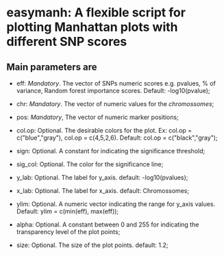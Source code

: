  # easymanh: A flexible script for plotting Manhattan plots with different SNP scores

## Main parameters are

* eff: *Mandatory*. The vector of SNPs numeric scores e.g. pvalues, % of variance, Random forest importance scores. Default: -log10(pvalue);

* chr: *Mandatory*. The vector of numeric values for the *chromossomes*;
* pos: *Mandatory*, The vector of numeric marker positions;
*  col.op: Optional. The desirable colors for the plot. Ex: col.op = c("blue","gray"), col.op = c(4,5,2,6). Default: col.op = c("black","gray");   
* sign: Optional. A constant for indicating the significance threshold;
* sig_col: Optional. The color for the significance line;
* y_lab: Optional. The label for y_axis. default: -log10(pvalues);
* x_lab: Optional. The label for x_axis. default: Chromossomes;
* ylim: Optional. A numeric vector indicating the range for y_axis values. Default: ylim = c(min(eff), max(eff)); 
* alpha: Optional. A constant between 0 and 255 for indicating the transparency level of the plot points; 
* size: Optional. The size of the plot points. default: 1.2;
